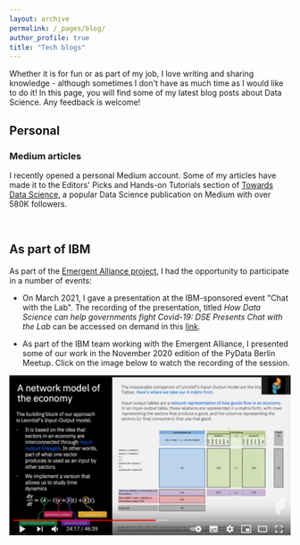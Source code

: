 ```yaml
---
layout: archive
permalink: /_pages/blog/
author_profile: true
title: "Tech blogs"
---
```



Whether it is for fun or as part of my job, I love writing and sharing knowledge - although sometimes I don't have as much time as I would like to do it! In this page, you will find some of my latest blog posts about Data Science. Any feedback is welcome!

## Personal
### Medium articles
I recently opened a personal Medium account. Some of my articles have made it to the Editors' Picks and Hands-on Tutorials section of [Towards Data Science](https://towardsdatascience.com/), a popular Data Science publication on Medium with over 580K followers.
<br>
<div id="medium-widget"></div>
<script src="https://medium-widget.pixelpoint.io/widget.js"></script>
<script>MediumWidget.Init({renderTo: '#medium-widget', params: {"resource":"https://medium.com/@acorralescano","postsPerLine":1,"limit":10,"picture":"big","fields":["description","author","claps","publishAt"],"ratio":"landscape"}})</script>
<br>

## As part of IBM

As part of the [Emergent Alliance project](https://www.ibm.com/blogs/journey-to-ai/2021/03/ibm-rolls-royce-and-emergent-alliance-further-covid-19-response-with-analytics-toolsets/), I had the opportunity to participate in a number of events: 

- On March 2021, I gave a presentation at the IBM-sponsored event "Chat with the Lab". The recording of the presentation, titled _How Data Science can help governments fight Covid-19: DSE Presents Chat with the Lab_ can be accessed on demand in this [link](https://ibm.webcasts.com/starthere.jsp?ei=1433531&tp_key=0692888bdc).

- As part of the IBM team working with the Emergent Alliance, I presented some of our work in the November 2020 edition of the PyData Berlin Meetup. Click on the image below to watch the recording of the session. 

[![PyData Berlin event](/assets/images/pydata_thumbnail.png)](https://youtu.be/T3SsCjXhQD4?t=1457 "PyData Berlin event")

